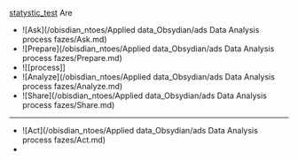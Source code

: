 [statystic_test](/statystic_test.md)
Are 
- ![Ask](/obisdian_ntoes/Applied data_Obsydian/ads Data Analysis process fazes/Ask.md)
- ![Prepare](/obisdian_ntoes/Applied data_Obsydian/ads Data Analysis process fazes/Prepare.md)
- ![[process]]
- ![Analyze](/obisdian_ntoes/Applied data_Obsydian/ads Data Analysis process fazes/Analyze.md)
- ![Share](/obisdian_ntoes/Applied data_Obsydian/ads Data Analysis process fazes/Share.md)

---

- ![Act](/obisdian_ntoes/Applied data_Obsydian/ads Data Analysis process fazes/Act.md)
- 